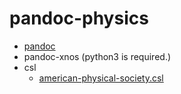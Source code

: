 # pandoc-physics
- [pandoc](https://pandoc.org/)
- pandoc-xnos (python3 is required.)
- csl
    - [american-physical-society.csl](http://www.zotero.org/styles/american-physics-society)
